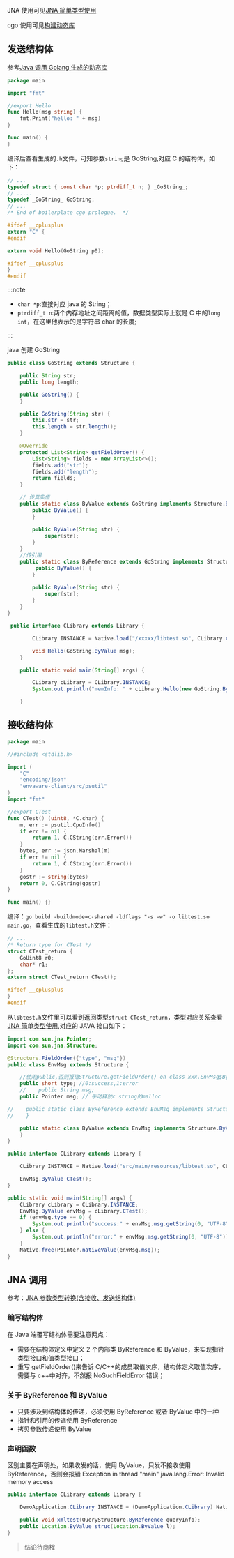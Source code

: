 JNA 使用可见[JNA 简单类型使用](./JNA简单类型使用.md)

cgo 使用可见[构建动态库](../golang/构建动态库.md)

## 发送结构体

参考[Java 调用 Golang 生成的动态库](https://studygolang.com/topics/6025/comment/17780)

```go
package main

import "fmt"

//export Hello
func Hello(msg string) {
    fmt.Print("hello: " + msg)
}

func main() {
}
```

编译后查看生成的`.h`文件，可知参数`string`是 GoString,对应 C 的结构体，如下：

```h
// ...
typedef struct { const char *p; ptrdiff_t n; } _GoString_;
// .....
typedef _GoString_ GoString;
// ...
/* End of boilerplate cgo prologue.  */

#ifdef __cplusplus
extern "C" {
#endif

extern void Hello(GoString p0);

#ifdef __cplusplus
}
#endif
```

:::note

- `char *p`:直接对应 java 的 String；
- `ptrdiff_t n`:两个内存地址之间距离的值，数据类型实际上就是 C 中的`long int`，在这里他表示的是字符串 char 的长度;

:::

java 创建 GoString

```java
public class GoString extends Structure {

    public String str;
    public long length;

    public GoString() {
    }

    public GoString(String str) {
        this.str = str;
        this.length = str.length();
    }

    @Override
    protected List<String> getFieldOrder() {
        List<String> fields = new ArrayList<>();
        fields.add("str");
        fields.add("length");
        return fields;
    }

    // 传真实值
    public static class ByValue extends GoString implements Structure.ByValue {
        public ByValue() {
        }

        public ByValue(String str) {
            super(str);
        }
    }
    //传引用
    public static class ByReference extends GoString implements Structure.ByReference {
         public ByValue() {
        }

        public ByValue(String str) {
            super(str);
        }
    }
}
```

```java
 public interface CLibrary extends Library {

        CLibrary INSTANCE = Native.load("/xxxxx/libtest.so", CLibrary.class);

        void Hello(GoString.ByValue msg);
    }

    public static void main(String[] args) {

        CLibrary cLibrary = CLibrary.INSTANCE;
        System.out.println("memInfo: " + cLibrary.Hello(new GoString.ByValue("hello world!")););

    }
```

## 接收结构体

```go
package main

//#include <stdlib.h>

import (
	"C"
	"encoding/json"
	"envaware-client/src/psutil"
)
import "fmt"

//export CTest
func CTest() (uint8, *C.char) {
	m, err := psutil.CpuInfo()
	if err != nil {
		return 1, C.CString(err.Error())
	}
	bytes, err := json.Marshal(m)
	if err != nil {
		return 1, C.CString(err.Error())
	}
	gostr := string(bytes)
	return 0, C.CString(gostr)
}

func main() {}
```

编译：`go build -buildmode=c-shared -ldflags "-s -w" -o libtest.so main.go`，查看生成的`libtest.h`文件：

```c
// ...
/* Return type for CTest */
struct CTest_return {
	GoUint8 r0;
	char* r1;
};
extern struct CTest_return CTest();

#ifdef __cplusplus
}
#endif
```

从`libtest.h`文件里可以看到返回类型`struct CTest_return`，类型对应关系查看[JNA 简单类型使用](./JNA简单类型使用.md),对应的 JAVA 接口如下：

```java
import com.sun.jna.Pointer;
import com.sun.jna.Structure;

@Structure.FieldOrder({"type", "msg"})
public class EnvMsg extends Structure {

    //使用public,否则报错Structure.getFieldOrder() on class xxx.EnvMsg$ByValue returns names ([msg, type]) which do not match declared field names ([])
    public short type; //0:success,1:error
    //    public String msg;
    public Pointer msg; // 手动释放c string的malloc

//    public static class ByReference extends EnvMsg implements Structure.ByReference {
//    }

    public static class ByValue extends EnvMsg implements Structure.ByValue {
    }
}

public interface CLibrary extends Library {

    CLibrary INSTANCE = Native.load("src/main/resources/libtest.so", CLibrary.class);

    EnvMsg.ByValue CTest();
}

public static void main(String[] args) {
    CLibrary cLibrary = CLibrary.INSTANCE;
    EnvMsg.ByValue envMsg = cLibrary.CTest();
    if (envMsg.type == 0) {
        System.out.println("success:" + envMsg.msg.getString(0, "UTF-8"));
    } else {
        System.out.println("error:" + envMsg.msg.getString(0, "UTF-8"));
    }
    Native.free(Pointer.nativeValue(envMsg.msg));
}
```

## JNA 调用

参考：[JNA 参数类型转换(含接收、发送结构体)](https://blog.csdn.net/qq_23858785/article/details/123777475)

### 编写结构体

在 Java 端覆写结构体需要注意两点：

- 需要在结构体定义中定义 2 个内部类 ByReference 和 ByValue，来实现指针类型接口和值类型接口；
- 重写 getFieldOrder()来告诉 C/C++的成员取值次序，结构体定义取值次序，需要与 c++中对齐，不然报 NoSuchFieldError 错误；

### 关于 ByReference 和 ByValue

- 只要涉及到结构体的传递，必须使用 ByReference 或者 ByValue 中的一种
- 指针和引用的传递使用 ByReference
- 拷贝参数传递使用 ByValue

### 声明函数

区别主要在声明处，如果收发的话，使用 ByValue，只发不接收使用 ByReference，否则会报错 Exception in thread "main" java.lang.Error: Invalid memory access

```java
public interface CLibrary extends Library {

    DemoApplication.CLibrary INSTANCE = (DemoApplication.CLibrary) Native.loadLibrary("Project6", DemoApplication.CLibrary.class); // 引入库文件

    public void xmltest(QueryStructure.ByReference queryInfo);
    public Location.ByValue struc(Location.ByValue l);
}
```

> 结论待商榷

